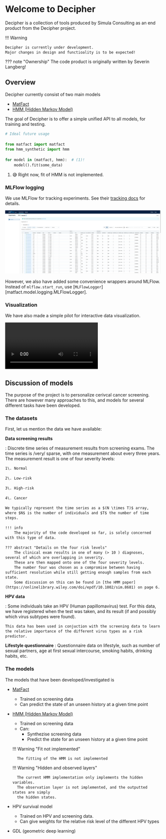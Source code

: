 # Welcome to Decipher

Decipher is a collection of tools produced by Simula Consulting as an end product from the Decipher project.

!!! Warning

    Decipher is currently under development.
    Major changes in design and functioality is to be expected!

??? note "Ownership"
    The code product is originally written by Severin Langberg!

## Overview
Decipher currently consist of two main models

 - [MatFact](matfact.md)
 - [HMM (Hidden Markov Model)](hmm.md)

 The goal of Decipher is to offer a simple unified API to all models, for training and testing.

```python
# Ideal future usage

from matfact import matfact
from hmm_synthetic import hmm

for model in (matfact, hmm):  # (1)!
    model().fit(some_data)
```

1.  :sweat_smile: Right now, fit of HMM is not implemented.

### MLFlow logging
We use MLFlow for tracking experiments.
See their [tracking docs](https://mlflow.org/docs/latest/tracking.html) for details.

![](static/mlflow.png)

However, we also have added some convenience wrappers around MLFlow.
Instead of `mlflow.start_run`, use [`MLFlowLogger`][matfact.model.logging.MLFlowLogger].


### Visualization
We have also made a simple pilot for interactive data visualization.

<video controls src="static/MVP_multimodel.mp4"></video>

## Discussion of models
The purpose of the project is to personalize cerivcal cancer screening.
There are however many approaches to this, and models for several different tasks have been developed.

### The datasets
First, let us mention the data we have available:

**Data screening results**

:   Discrete time series of measurement results from screening exams.
    The time series is /very/ sparse, with one measurement about every three years.
    The measurement result is one of four severity levels:

    1\. Normal

    2\. Low-risk

    3\. High-risk

    4\. Cancer

    We typically represent the time series as a $(N \times T)$ array, where $N$ is the number of individuals and $T$ the number of time steps.

    !!! info
        The majority of the code developed so far, is solely concerned with this type of data.

    ??? abstract "Details on the four risk levels"
        The clinical exam results in one of many (> 10 ) diagnoses, several of which are overlapping in severity.
        These are then mapped onto one of the four severity levels.
        The number four was chosen as a compromise between having sufficient resolution while still getting enough samples from each state.
        Some discussion on this can be found in [the HMM paper](https://onlinelibrary.wiley.com/doi/epdf/10.1002/sim.8681) on page 6.

**HPV data**

:   Some individuals take an HPV (Human papillomavirus) test.
    For this data, we have registered when the test was taken, and its result (if and possibly which virus subtypes were found).

    This data has been used in conjuction with the screening data to learn the relative importance of the different virus types as a risk predictor.

**Lifestyle questionnaire**
:   Questionnaire data on lifestyle, such as number of sexual partners, age at first sexual intercourse, smoking habits, drinking habits, etc.


### The models

The models that have been developed/investigated is

- [MatFact](matfact.md)

    - Trained on screening data
    - Can predict the state of an unseen history at a given time point

- [HMM (Hidden Markov Model)](hmm.md)

    - Trained on screening data
    - Can:
        - Synthezise screening data
        - Predict the state for an unseen history at a given time point

    !!! Warning "Fit not implemented"

        The fitting of the HMM is not implemented

    !!! Warning "Hidden and observed layers"

        The current HMM implementation only implements the hidden variables.
        The observation layer is not implemented, and the outputted states are simply
        the hidden states.

- HPV survival model

    - Trained on HPV and screening data.
    - Can give weights for the relative risk level of the different HPV types

- GDL (geometric deep learning)

